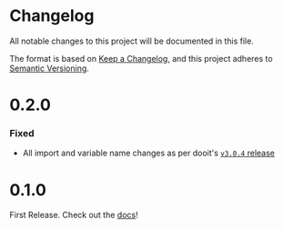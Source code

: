 # Changelog


All notable changes to this project will be documented in this file.

The format is based on [Keep a Changelog](https://keepachangelog.com/en/1.0.0/),
and this project adheres to [Semantic Versioning](https://semver.org/spec/v2.0.0.html).

# 0.2.0

### Fixed

- All import and variable name changes as per dooit's [`v3.0.4` release](https://github.com/dooit-org/dooit/releases/tag/v3.0.4)

# 0.1.0

First Release. Check out the [docs](https://dooit-org.github.io/dooit-extras/)!
